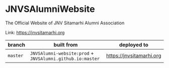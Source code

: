 # JNVSAlumniWebsite

The Official Website of JNV Sitamarhi Alumni Association

Link: https://jnvsitamarhi.org


|branch|built from|deployed to|
|---|---|---|
|`master`|`JNVSAlumni-website:prod` + `JNVSAlumni.github.io:master`|https://jnvsitamarhi.org|